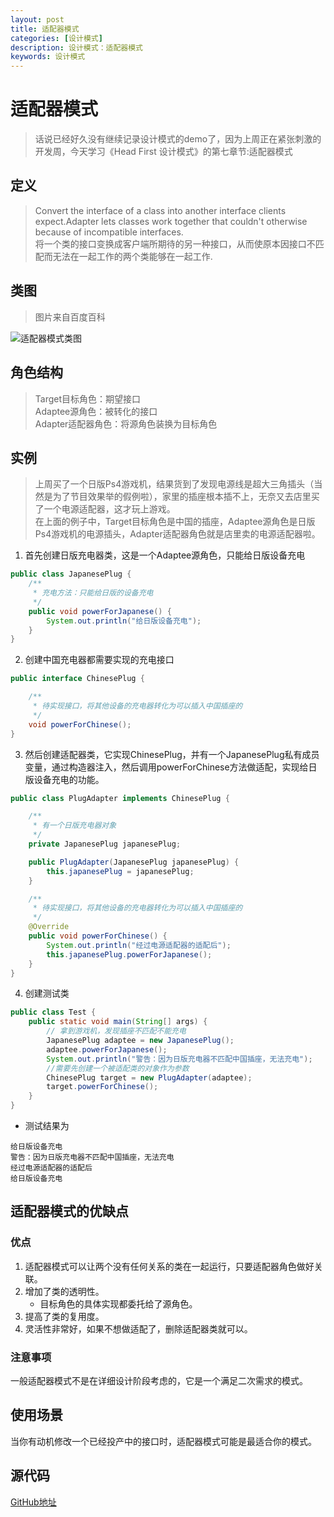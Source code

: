 ```yaml
---
layout: post
title: 适配器模式
categories: [设计模式]
description: 设计模式：适配器模式
keywords: 设计模式
---
```


# 适配器模式
> 话说已经好久没有继续记录设计模式的demo了，因为上周正在紧张刺激的开发周，今天学习《Head First 设计模式》的第七章节:适配器模式

## 定义
> Convert the interface of a class into another interface clients expect.Adapter lets classes work together that couldn't otherwise because of incompatible interfaces.<br>
> 将一个类的接口变换成客户端所期待的另一种接口，从而使原本因接口不匹配而无法在一起工作的两个类能够在一起工作.

## 类图
> 图片来自百度百科

![适配器模式类图](https://gss1.bdstatic.com/-vo3dSag_xI4khGkpoWK1HF6hhy/baike/c0%3Dbaike80%2C5%2C5%2C80%2C26/sign=46ac951a3a12b31bd361c57be7715d1f/0df431adcbef76097e1790c22ddda3cc7cd99e4a.jpg)

## 角色结构
> Target目标角色：期望接口<br>
> Adaptee源角色：被转化的接口<br>
> Adapter适配器角色：将源角色装换为目标角色<br>

## 实例
> 上周买了一个日版Ps4游戏机，结果货到了发现电源线是超大三角插头（当然是为了节目效果举的假例啦），家里的插座根本插不上，无奈又去店里买了一个电源适配器，这才玩上游戏。<br>
> 在上面的例子中，Target目标角色是中国的插座，Adaptee源角色是日版Ps4游戏机的电源插头，Adapter适配器角色就是店里卖的电源适配器啦。

1. 首先创建日版充电器类，这是一个Adaptee源角色，只能给日版设备充电
````java
public class JapanesePlug {
    /**
     * 充电方法：只能给日版的设备充电
     */
    public void powerForJapanese() {
        System.out.println("给日版设备充电");
    }
}
````

2. 创建中国充电器都需要实现的充电接口
````java
public interface ChinesePlug {

    /**
     * 待实现接口，将其他设备的充电器转化为可以插入中国插座的
     */
    void powerForChinese();
}
````

3. 然后创建适配器类，它实现ChinesePlug，并有一个JapanesePlug私有成员变量，通过构造器注入，然后调用powerForChinese方法做适配，实现给日版设备充电的功能。
````java
public class PlugAdapter implements ChinesePlug {

    /**
     * 有一个日版充电器对象
     */
    private JapanesePlug japanesePlug;

    public PlugAdapter(JapanesePlug japanesePlug) {
        this.japanesePlug = japanesePlug;
    }

    /**
     * 待实现接口，将其他设备的充电器转化为可以插入中国插座的
     */
    @Override
    public void powerForChinese() {
        System.out.println("经过电源适配器的适配后");
        this.japanesePlug.powerForJapanese();
    }
}
````

4. 创建测试类
````java
public class Test {
    public static void main(String[] args) {
        // 拿到游戏机，发现插座不匹配不能充电
        JapanesePlug adaptee = new JapanesePlug();
        adaptee.powerForJapanese();
        System.out.println("警告：因为日版充电器不匹配中国插座，无法充电");
        //需要先创建一个被适配类的对象作为参数
        ChinesePlug target = new PlugAdapter(adaptee);
        target.powerForChinese();
    }
}
````
- 测试结果为
````$xslt
给日版设备充电
警告：因为日版充电器不匹配中国插座，无法充电
经过电源适配器的适配后
给日版设备充电
````

## 适配器模式的优缺点
### 优点
1. 适配器模式可以让两个没有任何关系的类在一起运行，只要适配器角色做好关联。
2. 增加了类的透明性。
    - 目标角色的具体实现都委托给了源角色。
3. 提高了类的复用度。
4. 灵活性非常好，如果不想做适配了，删除适配器类就可以。

### 注意事项
一般适配器模式不是在详细设计阶段考虑的，它是一个满足二次需求的模式。

## 使用场景
当你有动机修改一个已经投产中的接口时，适配器模式可能是最适合你的模式。

## 源代码
[GitHub地址](https://github.com/Planeswalker23/all-in-one/tree/master/design-patterns/src/main/java/org/planeswalker/adapter)